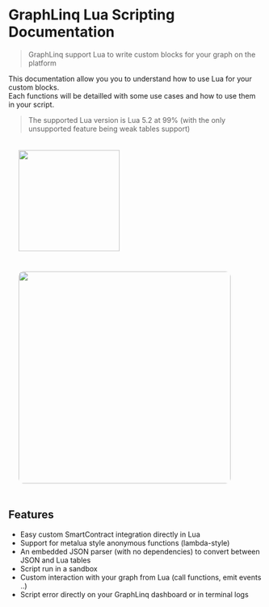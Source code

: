 # GraphLinq Lua Scripting Documentation

> GraphLinq support Lua to write custom blocks for your graph on the platform

This documentation allow you you to understand how to use Lua for your custom blocks.  
Each functions will be detailled with some use cases and how to use them in your script.

> The supported Lua version is Lua 5.2 at 99% (with the only unsupported feature being weak tables support)

<img src="https://upload.wikimedia.org/wikipedia/commons/thumb/c/cf/Lua-Logo.svg/1200px-Lua-Logo.svg.png" width="200" style="margin: 20px"/>
<img src="https://media-exp1.licdn.com/dms/image/C4E1BAQHC17rsaE2bbA/company-background_10000/0/1618411267786?e=2159024400&v=beta&t=tZ97dZ2-H69fHVzruB8M6VXfCQ2iNSbljnupS_JG5vc" width="420" style="border-radius: 10px; margin: 20px;"/>

## Features
- Easy custom SmartContract integration directly in Lua
- Support for metalua style anonymous functions (lambda-style)
- An embedded JSON parser (with no dependencies) to convert between JSON and Lua tables
- Script run in a sandbox
- Custom interaction with your graph from Lua (call functions, emit events ..)
- Script error directly on your GraphLinq dashboard or in terminal logs